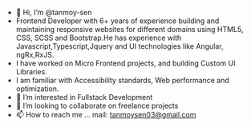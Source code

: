 - 👋 Hi, I’m @tanmoy-sen
-  Frontend Developer with 6+ years of experience building and maintaining responsive websites for different domains using HTML5, CSS,
SCSS and Bootstrap.He has experience with Javascript,Typescript,Jquery and UI technologies like Angular, ngRx,RxJS.
- I have worked on Micro Frontend projects, and building Custom UI Libraries.
- I am  familiar with Accessibility standards, Web performance and optimization.
- 👀 I’m interested in Fullstack Development
- 💞️ I’m looking to collaborate on freelance projects
- 📫 How to reach me ...
mail: tanmoysen03@gmail.com

<!---
tanmoy-sen-tech/tanmoy-sen-tech is a ✨ special ✨ repository because its `README.md` (this file) appears on your GitHub profile.
You can click the Preview link to take a look at your changes.
--->
